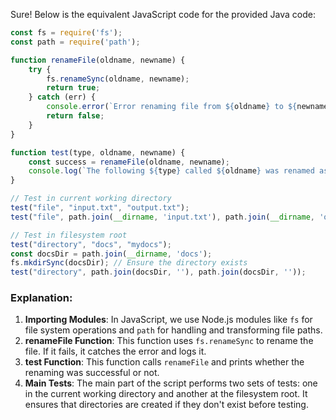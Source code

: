 Sure! Below is the equivalent JavaScript code for the provided Java code:

```javascript
const fs = require('fs');
const path = require('path');

function renameFile(oldname, newname) {
    try {
        fs.renameSync(oldname, newname);
        return true;
    } catch (err) {
        console.error(`Error renaming file from ${oldname} to ${newname}:`, err);
        return false;
    }
}

function test(type, oldname, newname) {
    const success = renameFile(oldname, newname);
    console.log(`The following ${type} called ${oldname} was renamed as ${newname}:`, success ? "Success" : "Failed");
}

// Test in current working directory
test("file", "input.txt", "output.txt");
test("file", path.join(__dirname, 'input.txt'), path.join(__dirname, 'output.txt'));

// Test in filesystem root
test("directory", "docs", "mydocs");
const docsDir = path.join(__dirname, 'docs');
fs.mkdirSync(docsDir); // Ensure the directory exists
test("directory", path.join(docsDir, ''), path.join(docsDir, ''));
```

### Explanation:
1. **Importing Modules**: In JavaScript, we use Node.js modules like `fs` for file system operations and `path` for handling and transforming file paths.
2. **renameFile Function**: This function uses `fs.renameSync` to rename the file. If it fails, it catches the error and logs it.
3. **test Function**: This function calls `renameFile` and prints whether the renaming was successful or not.
4. **Main Tests**: The main part of the script performs two sets of tests: one in the current working directory and another at the filesystem root. It ensures that directories are created if they don't exist before testing.
